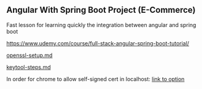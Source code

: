 ## Angular With Spring Boot Project (E-Commerce)

Fast lesson for learning quickly the integration between angular and spring boot

https://www.udemy.com/course/full-stack-angular-spring-boot-tutorial/

[openssl-setup.md](https://github.com/darbyluv2code/fullstack-angular-and-springboot/blob/master/bonus-content/secure-https-communication/openssl-setup.md#mac-or-linux)

[keytool-steps.md](https://github.com/darbyluv2code/fullstack-angular-and-springboot/blob/master/bonus-content/secure-https-communication/keytool-steps.md)

In order for chrome to allow self-signed cert in localhost:
[link to option](chrome://flags/#allow-insecure-localhost)

